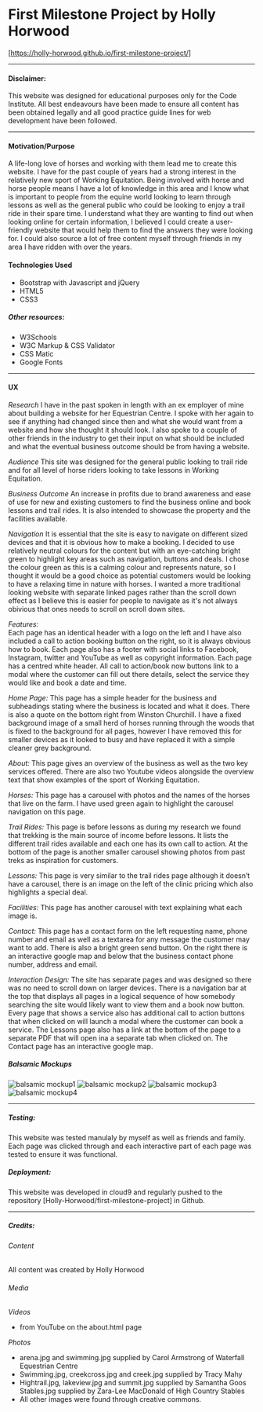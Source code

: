 # First Milestone Project by Holly Horwood

[https://holly-horwood.github.io/first-milestone-project/]

---

#### Disclaimer: 
This website was designed for educational purposes only for the Code Institute.  All best endeavours have been made to ensure all content has been obtained legally and all good practice guide lines for web development have been followed.

---

#### Motivation/Purpose
A life-long love of horses and working with them lead me to create this website.  I have for the past couple of years had a strong interest in the relatively new sport of Working Equitation.  Being involved with horse and horse people means I have a lot of knowledge in this area and I know what is important to people from the equine world looking to learn through lessons as well as the general public who could be looking to enjoy a trail ride in their spare time.  I understand what they are wanting to find out when looking online for certain information, I believed I could create a user-friendly website that would help them to find the answers they were looking for.  I could also source a lot of free content myself through friends in my area I have ridden with over the years.

#### Technologies Used

-   Bootstrap with Javascript and jQuery
-   HTML5
-   CSS3

##### Other resources:

-   W3Schools
-   W3C Markup & CSS Validator
-   CSS Matic
-   Google Fonts

---

#### UX

*Research*
I have in the past spoken in length with an ex employer of mine about building a website for her Equestrian Centre.  I spoke with her again to see if anything had changed since then and what she would want from a website and how she thought it should look.  I also spoke to a couple of other friends in the industry to get their input on what should be included and what the eventual business outcome should be from having a website.

*Audience* 
This site was designed for the general public looking to trail ride and for all level of horse riders looking to take lessons in Working Equitation.

*Business Outcome*
An increase in profits due to brand awareness and ease of use for new and existing customers to find the business online and book lessons and trail rides.  It is also intended to showcase the property and the facilities available.

*Navigation*
It is essential that the site is easy to navigate on different sized devices and that it is obvious how to make a booking.  I decided to use relatively neutral colours for the content but with an eye-catching bright green to highlight key areas such as navigation, buttons and deals.  I chose the colour green as this is a calming colour and represents nature, so I thought it would be a good choice as potential customers would be looking to have a relaxing time in nature with horses.  I wanted a more traditional looking website with separate linked pages rather than the scroll down effect as I believe this is easier for people to navigate as it's not always obivious that ones needs to scroll on scroll down sites. 

*Features:*  
Each page has an identical header with a logo on the left and I have also included a call to action booking button on the right, so it is always obvious how to book.
Each page also has a footer with social links to Facebook, Instagram, twitter and YouTube as well as copyright information.
Each page has a centred white header.
All call to action/book now buttons link to a modal where the customer can fill out there details, select the service they would like and book a date and time.


*Home Page:*
This page has a simple header for the business and subheadings stating where the business is located and what it does.  There is also a quote on the bottom right from Winston Churchill.  I have a fixed background image of a small herd of horses running through the woods that is fixed to the background for all pages, however I have removed this for smaller devices as it looked to busy and have replaced it with a simple cleaner grey background.

*About:*
This page gives an overview of the business as well as the two key services offered.  There are also two Youtube videos alongside the overview text that show examples of the sport of Working Equitation.

*Horses:*
This page has a carousel with photos and the names of the horses that live on the farm.  I have used green again to highlight the carousel navigation on this page.

*Trail Rides:*
This page is before lessons as during my research we found that trekking is the main source of income before lessons.  It lists the different trail rides available and each one has its own call to action.  At the bottom of the page is another smaller carousel showing photos from past treks as inspiration for customers.

*Lessons:*
This page is very similar to the trail rides page although it doesn’t have a carousel, there is an image on the left of the clinic pricing which also highlights a special deal.

*Facilities:*
This page has another carousel with text explaining what each image is.

*Contact:*
This page has a contact form on the left requesting name, phone number and email as well as a textarea for any message the customer may want to add.  There is also a bright green send button.  On the right there is an interactive google map and below that the business contact phone number, address and email.

*Interaction Design:* 
The site has separate pages and was designed so there was no need to scroll down on larger devices.
There is a navigation bar at the top that displays all pages in a logical sequence of how somebody searching the site would likely want to view them and a book now button.
Every page that shows a service also has additional call to action buttons that when clicked on will launch a modal where the customer can book a service.
The Lessons page also has a link at the bottom of the page to a separate PDF that will open ina a separate tab when clicked on.  The Contact page has an interactive google map.

##### Balsamic Mockups

![balsamic mockup1](assets/wireframes/balsamic1.PNG)
![balsamic mockup2](assets/wireframes/balsamic2.PNG)
![balsamic mockup3](assets/wireframes/balsamic3.PNG)
![balsamic mockup4](assets/wireframes/balsamic4.PNG)

---

##### Testing:

This website was tested manulaly by myself as well as friends and family.  Each page was clicked through and each interactive part of each page was tested to ensure it was functional.

##### Deployment:

This website was developed in cloud9 and regularly pushed to the repository [Holly-Horwood/first-milestone-project] in Github.

---

##### Credits:

###### Content

All content was created by Holly Horwood

###### Media

*Videos* 
-   from YouTube on the about.html page

*Photos* 
-    arena.jpg and swimming.jpg supplied by Carol Armstrong of Waterfall Equestrian Centre
-	Swimming.jpg, creekcross.jpg and creek.jpg supplied by Tracy Mahy
-   Hightrail.jpg, lakeview.jpg and summit.jpg supplied by Samantha Goos
	Stables.jpg supplied by Zara-Lee MacDonald of High Country Stables
-   All other images were found through creative commons.





